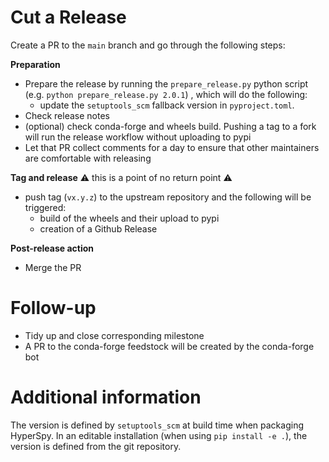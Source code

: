 
Cut a Release
=============

Create a PR to the `main` branch and go through the following steps:

**Preparation**
- Prepare the release by running the `prepare_release.py` python script (e.g. `python prepare_release.py 2.0.1`) , which will do the following:
  - update the `setuptools_scm` fallback version in `pyproject.toml`.
- Check release notes
- (optional) check conda-forge and wheels build. Pushing a tag to a fork will run the release workflow without uploading to pypi
- Let that PR collect comments for a day to ensure that other maintainers are comfortable with releasing

**Tag and release**
:warning: this is a point of no return point :warning:
- push tag (`vx.y.z`) to the upstream repository and the following will be triggered:
  - build of the wheels and their upload to pypi
  - creation of a Github Release

**Post-release action**
- Merge the PR

Follow-up
=========

- Tidy up and close corresponding milestone
- A PR to the conda-forge feedstock will be created by the conda-forge bot

Additional information
======================

The version is defined by ``setuptools_scm`` at build time when packaging HyperSpy. In an editable installation (when using ``pip install -e .``), the version is defined from the
git repository.
